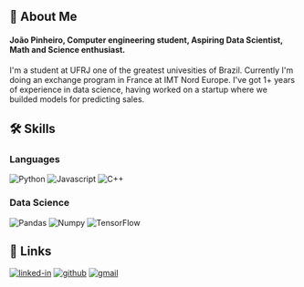 ## 🌲 About Me

#### **João Pinheiro**, Computer engineering student, Aspiring Data Scientist, Math and Science enthusiast.

I'm a student at UFRJ one of the greatest univesities of Brazil. Currently I'm doing an exchange program in France at IMT Nord Europe. I've got 1+ years of experience in data science, having worked on a startup where we builded models for predicting sales.

## 🛠️ Skills

### Languages

![Python](https://img.shields.io/badge/Python-3776AB?style=for-the-badge&logo=python&logoColor=white)
![Javascript](https://img.shields.io/badge/JavaScript-323330?style=for-the-badge&logo=javascript&logoColor=F7DF1E)
![C++](https://img.shields.io/badge/C++-114836?style=for-the-badge&logo=c++&logoColor=white)

### Data Science
![Pandas](https://img.shields.io/badge/Pandas-6543C0?style=for-the-badge&logo=pandas&logoColor=white)
![Numpy](https://img.shields.io/badge/Numpy-451E3E?style=for-the-badge&logo=numpy&logoColor=white)
![TensorFlow](https://img.shields.io/badge/TensorFlow-F6CD61?style=for-the-badge&logo=tensorflow&logoColor=white)

## 🔗 Links

[![linked-in](https://img.shields.io/badge/Linked_In-0077B5?style=for-the-badge&logo=LinkedIn&logoColor=white)](https://www.linkedin.com/in/joao-pinheiro-leite-pinto/)
[![github](https://img.shields.io/badge/GitHub-000000?style=for-the-badge&logo=GitHub&logoColor=white)](https://github.com/jpinheirolp)
[![gmail](https://img.shields.io/badge/Gmail-D14836?style=for-the-badge&logo=Gmail&logoColor=white)](mailto:jpinheirolp@gmail.com)
